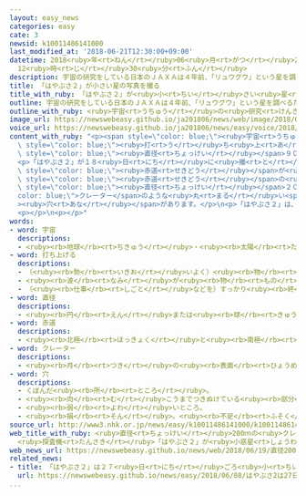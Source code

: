 ```yaml
---
layout: easy_news
categories: easy
cate: 3
newsid: k10011486141000
last_modified_at: '2018-06-21T12:30:00+09:00'
datetime: 2018<ruby>年<rt>ねん</rt></ruby>06<ruby>月<rt>がつ</rt></ruby>21<ruby>日<rt>にち</rt></ruby>
  12<ruby>時<rt>じ</rt></ruby>30<ruby>分<rt>ふん</rt></ruby>
description: 宇宙の研究をしている日本のＪＡＸＡは４年前、「リュウグウ」という星を調べるために「はやぶさ２」を打ち上げました。
title: 「はやぶさ２」が小さい星の写真を撮る
title_with_ruby: 「はやぶさ２」が<ruby>小<rt>ちい</rt></ruby>さい<ruby>星<rt>ほし</rt></ruby>の<ruby>写真<rt>しゃしん</rt></ruby>を<ruby>撮<rt>と</rt></ruby>る
outline: 宇宙の研究をしている日本のＪＡＸＡは４年前、「リュウグウ」という星を調べるために「はやぶさ２」を打ち上げました。
outline_with_ruby: <ruby>宇宙<rt>うちゅう</rt></ruby>の<ruby>研究<rt>けんきゅう</rt></ruby>をしている<ruby>日本<rt>にっぽん</rt></ruby>のＪＡＸＡは４<ruby>年<rt>ねん</rt></ruby><ruby>前<rt>まえ</rt></ruby>、「リュウグウ」という<ruby>星<rt>ほし</rt></ruby>を<ruby>調<rt>しら</rt></ruby>べるために「はやぶさ２」を<ruby>打<rt>う</rt></ruby>ち<ruby>上<rt>あ</rt></ruby>げました。
image_url: https://newswebeasy.github.io/ja201806/news/web/image/2018/06/19/K10011486141_1806192052_1806192053_01_02.jpg
voice_url: https://newswebeasy.github.io/ja201806/news/easy/voice/2018/06/21/k10011486141000.mp4
content_with_ruby: "<p><span style=\"color: blue;\"><ruby>宇宙<rt>うちゅう</rt></ruby></span>の<ruby>研究<rt>けんきゅう</rt></ruby>をしている<ruby>日本<rt>にっぽん</rt></ruby>のＪＡＸＡは４<ruby>年<rt>ねん</rt></ruby><ruby>前<rt>まえ</rt></ruby>、「リュウグウ」という<ruby>星<rt>ほし</rt></ruby>を<ruby>調<rt>しら</rt></ruby>べるために「はやぶさ２」を<span\
  \ style=\"color: blue;\"><ruby>打<rt>う</rt></ruby>ち<ruby>上<rt>あ</rt></ruby>げ</span>ました。リュウグウは<span\
  \ style=\"color: blue;\"><ruby>直径<rt>ちょっけい</rt></ruby></span>９００ｍぐらいの<ruby>小<rt>ちい</rt></ruby>さい<ruby>星<rt>ほし</rt></ruby>です。</p>\n\
  <p>「はやぶさ２」が１８<ruby>日<rt>にち</rt></ruby>に<ruby>撮<rt>と</rt></ruby>った<ruby>写真<rt>しゃしん</rt></ruby>を<ruby>見<rt>み</rt></ruby>ると、リュウグウは<ruby>上<rt>うえ</rt></ruby>と<ruby>下<rt>した</rt></ruby>が<ruby>角<rt>かど</rt></ruby>のようになっていて、<span\
  \ style=\"color: blue;\"><ruby>赤道<rt>せきどう</rt></ruby></span>が<ruby>山<rt>やま</rt></ruby>のように<ruby>高<rt>たか</rt></ruby>くなっています。<span\
  \ style=\"color: blue;\"><ruby>赤道<rt>せきどう</rt></ruby></span>の<ruby>近<rt>ちか</rt></ruby>くには、<span\
  \ style=\"color: blue;\"><ruby>直径<rt>ちょっけい</rt></ruby></span>２００ｍぐらいの<span style=\"\
  color: blue;\">クレーター</span>のような<ruby>丸<rt>まる</rt></ruby>い<span style=\"color: blue;\"\
  ><ruby>穴<rt>あな</rt></ruby></span>があります。</p>\n<p>「はやぶさ２」は、<ruby>今月<rt>こんげつ</rt></ruby>２７<ruby>日<rt>にち</rt></ruby>ごろリュウグウの<ruby>近<rt>ちか</rt></ruby>くに<ruby>着<rt>つ</rt></ruby>く<ruby>予定<rt>よてい</rt></ruby>です。</p>\n\
  <p></p>\n<p></p>"
words:
- word: 宇宙
  descriptions:
  - <ruby><rb>地球</rb><rt>ちきゅう</rt></ruby>・<ruby><rb>太陽</rb><rt>たいよう</rt></ruby>・<ruby><rb>星</rb><rt>ほし</rt></ruby>などのある、<ruby><rb>果</rb><rt>は</rt></ruby>てしなく<ruby><rb>広</rb><rt>ひろ</rt></ruby>い<ruby><rb>空間</rb><rt>くうかん</rt></ruby>のこと。<ruby><rb>地球</rb><rt>ちきゅう</rt></ruby>は<ruby><rb>太陽</rb><rt>たいよう</rt></ruby>を<ruby><rb>中心</rb><rt>ちゅうしん</rt></ruby>にして<ruby><rb>銀河系宇宙</rb><rt>ぎんがけいうちゅう</rt></ruby>にあり、この<ruby><rb>銀河系宇宙</rb><rt>ぎんがけいうちゅう</rt></ruby>のようなものがたくさん<ruby><rb>集</rb><rt>あつ</rt></ruby>まって<ruby><rb>宇宙</rb><rt>うちゅう</rt></ruby>を<ruby><rb>作</rb><rt>つく</rt></ruby>っている。
- word: 打ち上げる
  descriptions:
  - （<ruby><rb>勢</rb><rt>いきお</rt></ruby>いよく）<ruby><rb>物</rb><rt>もの</rt></ruby>を<ruby><rb>空中</rb><rt>くうちゅう</rt></ruby>に<ruby><rb>上</rb><rt>あ</rt></ruby>げる。
  - <ruby><rb>波</rb><rt>なみ</rt></ruby>が<ruby><rb>物</rb><rt>もの</rt></ruby>を<ruby><rb>陸</rb><rt>りく</rt></ruby>に<ruby><rb>運</rb><rt>はこ</rt></ruby>び<ruby><rb>上</rb><rt>あ</rt></ruby>げる。
  - （<ruby><rb>仕事</rb><rt>しごと</rt></ruby>などを）すっかり<ruby><rb>終</rb><rt>お</rt></ruby>える。
- word: 直径
  descriptions:
  - <ruby><rb>円</rb><rt>えん</rt></ruby>または<ruby><rb>球</rb><rt>きゅう</rt></ruby>の<ruby><rb>中心</rb><rt>ちゅうしん</rt></ruby>を<ruby><rb>通</rb><rt>とお</rt></ruby>って、<ruby><rb>円周</rb><rt>えんしゅう</rt></ruby>や<ruby><rb>球面上</rb><rt>きゅうめんじょう</rt></ruby>の<ruby><rb>二点</rb><rt>にてん</rt></ruby>を<ruby><rb>結</rb><rt>むす</rt></ruby>ぶ<ruby><rb>直線</rb><rt>ちょくせん</rt></ruby>。さしわたし。
- word: 赤道
  descriptions:
  - <ruby><rb>北極</rb><rt>ほっきょく</rt></ruby>と<ruby><rb>南極</rb><rt>なんきょく</rt></ruby>から<ruby><rb>同</rb><rt>おな</rt></ruby>じ<ruby><rb>距離</rb><rt>きょり</rt></ruby>にある<ruby><rb>点</rb><rt>てん</rt></ruby>を<ruby><rb>結</rb><rt>むす</rt></ruby>んだ<ruby><rb>線</rb><rt>せん</rt></ruby>。この<ruby><rb>線</rb><rt>せん</rt></ruby>を<ruby><rb>０</rb><rt>れい</rt></ruby><ruby><rb>度</rb><rt>ど</rt></ruby>として、<ruby><rb>南北</rb><rt>なんぼく</rt></ruby>に<ruby><rb>緯度</rb><rt>いど</rt></ruby>を<ruby><rb>定</rb><rt>さだ</rt></ruby>める。
- word: クレーター
  descriptions:
  - <ruby><rb>月</rb><rt>つき</rt></ruby>の<ruby><rb>表面</rb><rt>ひょうめん</rt></ruby>にある、<ruby><rb>噴火口</rb><rt>ふんかこう</rt></ruby>のような、<ruby><rb>円</rb><rt>まる</rt></ruby>い<ruby><rb>地形</rb><rt>ちけい</rt></ruby>。
- word: 穴
  descriptions:
  - くぼんだ<ruby><rb>所</rb><rt>ところ</rt></ruby>。
  - <ruby><rb>向</rb><rt>む</rt></ruby>こうまでつきぬけている<ruby><rb>部分</rb><rt>ぶぶん</rt></ruby>。
  - <ruby><rb>弱</rb><rt>よわ</rt></ruby>いところ。
  - <ruby><rb>損</rb><rt>そん</rt></ruby>。<ruby><rb>不足</rb><rt>ふそく</rt></ruby>。
source_url: http://www3.nhk.or.jp/news/easy/k10011486141000/k10011486141000.html
web_title_with_ruby: <ruby>直径<rt>ちょっけい</rt></ruby>200ｍの<ruby>クレーター<rt>くれーたー</rt></ruby>も
  <ruby>探査機<rt>たんさき</rt></ruby>「はやぶさ２」が<ruby>小惑星<rt>しょうわくせい</rt></ruby><ruby>撮影<rt>さつえい</rt></ruby>
web_news_url: https://newswebeasy.github.io/news/web/2018/06/19/直径200mのクレーターも-探査機はやぶさ2が小惑星撮影
related_news:
- title: 「はやぶさ２」は２７<ruby>日<rt>にち</rt></ruby>ごろ<ruby>小<rt>ちい</rt></ruby>さい<ruby>星<rt>ほし</rt></ruby>の<ruby>近<rt>ちか</rt></ruby>くに<ruby>着<rt>つ</rt></ruby>く<ruby>予定<rt>よてい</rt></ruby>
  url: https://newswebeasy.github.io/news/easy/2018/06/08/はやぶさ2は27日ごろ小さい星の近くに着く予定
...
```

